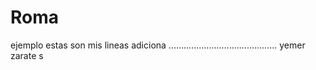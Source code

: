 # Roma
ejemplo
estas son mis lineas adiciona
...........................................
yemer 
zarate
s
